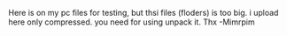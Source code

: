 Here is on my pc files for testing, but thsi files (floders) is too big. i upload here only compressed. you need for using unpack it. Thx
-Mimrpim